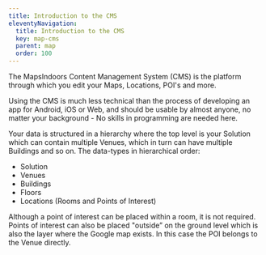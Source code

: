 ```yaml
---
title: Introduction to the CMS
eleventyNavigation:
  title: Introduction to the CMS
  key: map-cms
  parent: map
  order: 100
---
```


The MapsIndoors Content Management System (CMS) is the platform through which you edit your Maps, Locations, POI's and more.

Using the CMS is much less technical than the process of developing an app for Android, iOS or Web, and should be usable by almost anyone, no matter your background - No skills in programming are needed here.

Your data is structured in a hierarchy where the top level is your Solution which can contain multiple Venues, which in turn can have multiple Buildings and so on. The data-types in hierarchical order:

* Solution
* Venues
* Buildings
* Floors
* Locations (Rooms and Points of Interest)

Although a point of interest can be placed within a room, it is not required. Points of interest can also be placed "outside” on the ground level which is also the layer where the Google map exists. In this case the POI belongs to the Venue directly.
